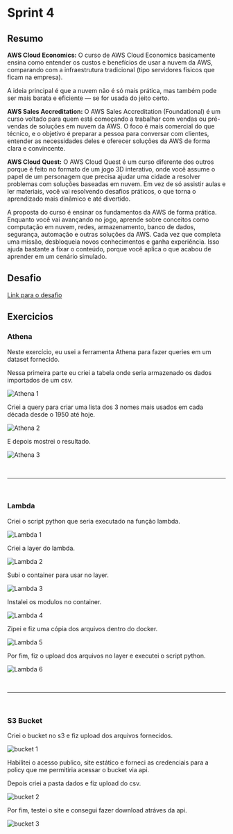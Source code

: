 # Sprint 4
## Resumo
**AWS Cloud Economics:** O curso de AWS Cloud Economics basicamente ensina como entender os custos e benefícios de usar a nuvem da AWS, comparando com a infraestrutura tradicional (tipo servidores físicos que ficam na empresa).

A ideia principal é que a nuvem não é só mais prática, mas também pode ser mais barata e eficiente — se for usada do jeito certo.

**AWS Sales Accreditation:** O AWS Sales Accreditation (Foundational) é um curso voltado para quem está começando a trabalhar com vendas ou pré-vendas de soluções em nuvem da AWS. O foco é mais comercial do que técnico, e o objetivo é preparar a pessoa para conversar com clientes, entender as necessidades deles e oferecer soluções da AWS de forma clara e convincente.

**AWS Cloud Quest:** O AWS Cloud Quest é um curso diferente dos outros porque é feito no formato de um jogo 3D interativo, onde você assume o papel de um personagem que precisa ajudar uma cidade a resolver problemas com soluções baseadas em nuvem. Em vez de só assistir aulas e ler materiais, você vai resolvendo desafios práticos, o que torna o aprendizado mais dinâmico e até divertido.

A proposta do curso é ensinar os fundamentos da AWS de forma prática. Enquanto você vai avançando no jogo, aprende sobre conceitos como computação em nuvem, redes, armazenamento, banco de dados, segurança, automação e outras soluções da AWS. Cada vez que completa uma missão, desbloqueia novos conhecimentos e ganha experiência. Isso ajuda bastante a fixar o conteúdo, porque você aplica o que acabou de aprender em um cenário simulado.

## Desafio
[Link para o desafio](./Desafio/README.md)

## Exercicios
### Athena
Neste exercício, eu usei a ferramenta Athena para fazer queries em um dataset fornecido.

Nessa primeira parte eu criei a tabela onde seria armazenado os dados importados de um csv.

![Athena 1](./Exercicios/Athena/evidencia-athena.PNG)

Criei a query para criar uma lista dos 3 nomes mais usados em cada década desde o 1950 até hoje.

![Athena 2](./Exercicios/Athena/evidencia-athena-2.PNG)

E depois mostrei o resultado.

![Athena 3](./Exercicios/Athena/evidencia-athena-3.PNG)

<br>
<hr>
<br>

### Lambda

Criei o script python que seria executado na função lambda.

![Lambda 1](./Exercicios/Lambda/evidencia-lambda.PNG)

Criei a layer do lambda.

![Lambda 2](./Exercicios/Lambda/evidencia-lambda-layer.PNG)

Subi o container para usar no layer.

![Lambda 3](./Exercicios/Lambda/evidencia-lamda-docker.PNG)

Instalei os modulos no container.

![Lambda 4](./Exercicios/Lambda/evidencia-lambda-docker-2.PNG)

Zipei e fiz uma cópia dos arquivos dentro do docker.

![Lambda 5](./Exercicios/Lambda/evidencia-lambda-docker-3.PNG)

Por fim, fiz o upload dos arquivos no layer e executei o script python.

![Lambda 6](./Exercicios/Lambda/evidencia-lambda-sucesso.PNG)

<br>
<hr>
<br>

### S3 Bucket

Criei o bucket no s3 e fiz upload dos arquivos fornecidos.

![bucket 1](./Exercicios/S3/evidencia-s3-bucket.PNG)

Habilitei o acesso publico, site estático e forneci as credenciais para a policy que me permitiria acessar o bucket via api.

Depois criei a pasta dados e fiz upload do csv.

![bucket 2](./Exercicios/S3/evidencia-s3-bucket-2.PNG)

Por fim, testei o site e consegui fazer download atráves da api.

![bucket 3](./Exercicios/S3/evidencia-s3-bucket-3.PNG)